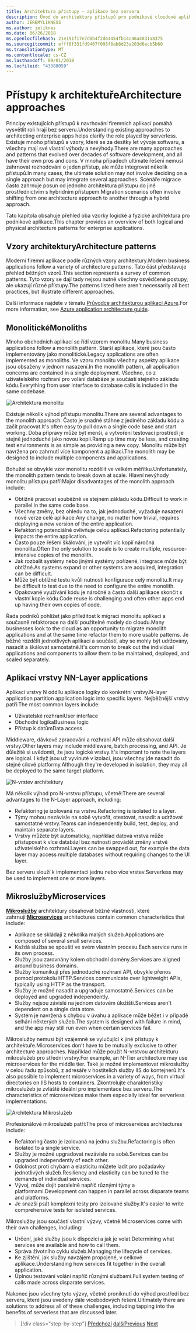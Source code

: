 ```yaml
---
title: Architektura přístupy – aplikace bez serveru
description: Úvod do architektury přístupů pro podnikové cloudové aplikace, z N-vrstvou architekturu v Azure k bez serveru.
author: JEREMYLIKNESS
ms.author: jeliknes
ms.date: 06/26/2018
ms.openlocfilehash: 21e191f17e7d0b4f2d64454fb14c46a4831a8375
ms.sourcegitcommit: efff8f331fd9467f093f8ab8d23a203d6ecb5b60
ms.translationtype: MT
ms.contentlocale: cs-CZ
ms.lasthandoff: 09/01/2018
ms.locfileid: "43388059"
---
```

# <a name="architecture-approaches"></a><span data-ttu-id="a3d90-103">Přístupy k architektuře</span><span class="sxs-lookup"><span data-stu-id="a3d90-103">Architecture approaches</span></span>

<span data-ttu-id="a3d90-104">Principy existujících přístupů k navrhování firemních aplikací pomáhá vysvětlit roli hrají bez serveru.</span><span class="sxs-lookup"><span data-stu-id="a3d90-104">Understanding existing approaches to architecting enterprise apps helps clarify the role played by serverless.</span></span> <span data-ttu-id="a3d90-105">Existuje mnoho přístupů a vzory, které se za desítky let vývoje softwaru, a všechny mají své vlastní výhody a nevýhody.</span><span class="sxs-lookup"><span data-stu-id="a3d90-105">There are many approaches and patterns that evolved over decades of software development, and all have their own pros and cons.</span></span> <span data-ttu-id="a3d90-106">V mnoha případech ultimate řešení nemusí zahrnovat rozhodování o jeden přístup, ale může integrovat několik přístupů.</span><span class="sxs-lookup"><span data-stu-id="a3d90-106">In many cases, the ultimate solution may not involve deciding on a single approach but may integrate several approaches.</span></span> <span data-ttu-id="a3d90-107">Scénáře migrace často zahrnuje posun od jednoho architektura přístupu do jiné prostřednictvím s hybridním přístupem.</span><span class="sxs-lookup"><span data-stu-id="a3d90-107">Migration scenarios often involve shifting from one architecture approach to another through a hybrid approach.</span></span>

<span data-ttu-id="a3d90-108">Tato kapitola obsahuje přehled oba vzorky logické a fyzické architektura pro podnikové aplikace.</span><span class="sxs-lookup"><span data-stu-id="a3d90-108">This chapter provides an overview of both logical and physical architecture patterns for enterprise applications.</span></span>

## <a name="architecture-patterns"></a><span data-ttu-id="a3d90-109">Vzory architektury</span><span class="sxs-lookup"><span data-stu-id="a3d90-109">Architecture patterns</span></span>

<span data-ttu-id="a3d90-110">Moderní firemní aplikace podle různých vzory architektury.</span><span class="sxs-lookup"><span data-stu-id="a3d90-110">Modern business applications follow a variety of architecture patterns.</span></span> <span data-ttu-id="a3d90-111">Tato část představuje přehled běžných vzorů.</span><span class="sxs-lookup"><span data-stu-id="a3d90-111">This section represents a survey of common patterns.</span></span> <span data-ttu-id="a3d90-112">Tyto vzory se dají tady nejsou nutně všechny osvědčené postupy, ale ukazují různé přístupy.</span><span class="sxs-lookup"><span data-stu-id="a3d90-112">The patterns listed here aren't necessarily all best practices, but illustrate different approaches.</span></span>

<span data-ttu-id="a3d90-113">Další informace najdete v tématu [Průvodce architekturou aplikací Azure](https://docs.microsoft.com/azure/architecture/guide/).</span><span class="sxs-lookup"><span data-stu-id="a3d90-113">For more information, see [Azure application architecture guide](https://docs.microsoft.com/azure/architecture/guide/).</span></span>

## <a name="monoliths"></a><span data-ttu-id="a3d90-114">Monolitické</span><span class="sxs-lookup"><span data-stu-id="a3d90-114">Monoliths</span></span>

<span data-ttu-id="a3d90-115">Mnoho obchodních aplikací se řídí vzorem monolitu.</span><span class="sxs-lookup"><span data-stu-id="a3d90-115">Many business applications follow a monolith pattern.</span></span> <span data-ttu-id="a3d90-116">Starší aplikace, které jsou často implementovány jako monolitické.</span><span class="sxs-lookup"><span data-stu-id="a3d90-116">Legacy applications are often implemented as monoliths.</span></span> <span data-ttu-id="a3d90-117">Ve vzoru monolitu všechny aspekty aplikace jsou obsaženy v jednom nasazení.</span><span class="sxs-lookup"><span data-stu-id="a3d90-117">In the monolith pattern, all application concerns are contained in a single deployment.</span></span> <span data-ttu-id="a3d90-118">Všechno, co z uživatelského rozhraní pro volání databáze je součástí stejného základu kódu.</span><span class="sxs-lookup"><span data-stu-id="a3d90-118">Everything from user interface to database calls is included in the same codebase.</span></span>

![Architektura monolitu](./media/monolith-architecture.png)

<span data-ttu-id="a3d90-120">Existuje několik výhod přístupu monolitu.</span><span class="sxs-lookup"><span data-stu-id="a3d90-120">There are several advantages to the monolith approach.</span></span> <span data-ttu-id="a3d90-121">Často je snadné stáhne z jediného základu kódu a začít pracovat.</span><span class="sxs-lookup"><span data-stu-id="a3d90-121">It's often easy to pull down a single code base and start working.</span></span> <span data-ttu-id="a3d90-122">Doba přípravy může být menší, a vytvoření testovací prostředí je stejně jednoduché jako novou kopii.</span><span class="sxs-lookup"><span data-stu-id="a3d90-122">Ramp up time may be less, and creating test environments is as simple as providing a new copy.</span></span> <span data-ttu-id="a3d90-123">Monolitu může být navržena pro zahrnutí více komponent a aplikací.</span><span class="sxs-lookup"><span data-stu-id="a3d90-123">The monolith may be designed to include multiple components and applications.</span></span>

<span data-ttu-id="a3d90-124">Bohužel se obvykle vzor monolitu rozdělit ve velkém měřítku.</span><span class="sxs-lookup"><span data-stu-id="a3d90-124">Unfortunately, the monolith pattern tends to break down at scale.</span></span> <span data-ttu-id="a3d90-125">Hlavní nevýhody monolitu přístupu patří:</span><span class="sxs-lookup"><span data-stu-id="a3d90-125">Major disadvantages of the monolith approach include:</span></span>

* <span data-ttu-id="a3d90-126">Obtížně pracovat souběžně ve stejném základu kódu.</span><span class="sxs-lookup"><span data-stu-id="a3d90-126">Difficult to work in parallel in the same code base.</span></span>
* <span data-ttu-id="a3d90-127">Všechny změny, bez ohledu na to, jak jednoduché, vyžaduje nasazení nové verze celé aplikace.</span><span class="sxs-lookup"><span data-stu-id="a3d90-127">Any change, no matter how trivial, requires deploying a new version of the entire application.</span></span>
* <span data-ttu-id="a3d90-128">Refaktoring potenciálně ovlivňuje celou aplikaci.</span><span class="sxs-lookup"><span data-stu-id="a3d90-128">Refactoring potentially impacts the entire application.</span></span>
* <span data-ttu-id="a3d90-129">Často pouze řešení škálování, je vytvořit víc kopií náročná monolitu.</span><span class="sxs-lookup"><span data-stu-id="a3d90-129">Often the only solution to scale is to create multiple, resource-intensive copies of the monolith.</span></span>
* <span data-ttu-id="a3d90-130">Jak rozbalit systémy nebo jinými systémy pořízené, integrace může být obtížné.</span><span class="sxs-lookup"><span data-stu-id="a3d90-130">As systems expand or other systems are acquired, integration can be difficult.</span></span>
* <span data-ttu-id="a3d90-131">Může být obtížné testu kvůli nutnosti konfigurace celý monolitu.</span><span class="sxs-lookup"><span data-stu-id="a3d90-131">It may be difficult to test due to the need to configure the entire monolith.</span></span>
* <span data-ttu-id="a3d90-132">Opakované využívání kódu je náročné a často další aplikace skončit s vlastní kopie kódu.</span><span class="sxs-lookup"><span data-stu-id="a3d90-132">Code reuse is challenging and often other apps end up having their own copies of code.</span></span>

<span data-ttu-id="a3d90-133">Řada podniků pohlížet jako příležitost k migraci monolitu aplikací a současně refaktorace na další použitelné modely do cloudu.</span><span class="sxs-lookup"><span data-stu-id="a3d90-133">Many businesses look to the cloud as an opportunity to migrate monolith applications and at the same time refactor them to more usable patterns.</span></span> <span data-ttu-id="a3d90-134">Je běžné rozdělit jednotlivých aplikací a součástí, aby se mohly být udržovány, nasadit a škálovat samostatně.</span><span class="sxs-lookup"><span data-stu-id="a3d90-134">It's common to break out the individual applications and components to allow them to be maintained, deployed, and scaled separately.</span></span>

## <a name="n-layer-applications"></a><span data-ttu-id="a3d90-135">Aplikací vrstvy N</span><span class="sxs-lookup"><span data-stu-id="a3d90-135">N-Layer applications</span></span>

<span data-ttu-id="a3d90-136">Aplikací vrstvy N oddílu aplikace logiky do konkrétní vrstvy.</span><span class="sxs-lookup"><span data-stu-id="a3d90-136">N-layer application partition application logic into specific layers.</span></span> <span data-ttu-id="a3d90-137">Nejběžnější vrstvy patří:</span><span class="sxs-lookup"><span data-stu-id="a3d90-137">The most common layers include:</span></span>

* <span data-ttu-id="a3d90-138">Uživatelské rozhraní</span><span class="sxs-lookup"><span data-stu-id="a3d90-138">User interface</span></span>
* <span data-ttu-id="a3d90-139">Obchodní logika</span><span class="sxs-lookup"><span data-stu-id="a3d90-139">Business logic</span></span>
* <span data-ttu-id="a3d90-140">Přístup k datům</span><span class="sxs-lookup"><span data-stu-id="a3d90-140">Data access</span></span>

<span data-ttu-id="a3d90-141">Middleware, dávkové zpracování a rozhraní API může obsahovat další vrstvy.</span><span class="sxs-lookup"><span data-stu-id="a3d90-141">Other layers may include middleware, batch processing, and API.</span></span> <span data-ttu-id="a3d90-142">Je důležité si uvědomit, že jsou logické vrstvy.</span><span class="sxs-lookup"><span data-stu-id="a3d90-142">It's important to note the layers are logical.</span></span> <span data-ttu-id="a3d90-143">I když jsou už vyvinuté v izolaci, jsou všechny jde nasadit do stejné cílové platformy.</span><span class="sxs-lookup"><span data-stu-id="a3d90-143">Although they're developed in isolation, they may all be deployed to the same target platform.</span></span>

![N-vrstev architektury](./media/n-layer-architecture.png)

<span data-ttu-id="a3d90-145">Má několik výhod pro N-vrstvu přístupu, včetně:</span><span class="sxs-lookup"><span data-stu-id="a3d90-145">There are several advantages to the N-Layer approach, including:</span></span>

* <span data-ttu-id="a3d90-146">Refaktoring je izolovaná na vrstvu.</span><span class="sxs-lookup"><span data-stu-id="a3d90-146">Refactoring is isolated to a layer.</span></span>
* <span data-ttu-id="a3d90-147">Týmy mohou nezávisle na sobě vytvořit, otestovat, nasadit a udržovat samostatné vrstvy.</span><span class="sxs-lookup"><span data-stu-id="a3d90-147">Teams can independently build, test, deploy, and maintain separate layers.</span></span>
* <span data-ttu-id="a3d90-148">Vrstvy můžete být automaticky, například datová vrstva může přistupovat k více databází bez nutnosti provádět změny vrstvě uživatelského rozhraní.</span><span class="sxs-lookup"><span data-stu-id="a3d90-148">Layers can be swapped out, for example the data layer may access multiple databases without requiring changes to the UI layer.</span></span>

<span data-ttu-id="a3d90-149">Bez serveru slouží k implementaci jednu nebo více vrstev.</span><span class="sxs-lookup"><span data-stu-id="a3d90-149">Serverless may be used to implement one or more layers.</span></span>

## <a name="microservices"></a><span data-ttu-id="a3d90-150">Mikroslužby</span><span class="sxs-lookup"><span data-stu-id="a3d90-150">Microservices</span></span>

<span data-ttu-id="a3d90-151">**[Mikroslužby](https://docs.microsoft.com/azure/architecture/guide/architecture-styles/microservices)**  architektury obsahovat běžné vlastnosti, které zahrnují:</span><span class="sxs-lookup"><span data-stu-id="a3d90-151">**[Microservices](https://docs.microsoft.com/azure/architecture/guide/architecture-styles/microservices)** architectures contain common characteristics that include:</span></span>

* <span data-ttu-id="a3d90-152">Aplikace se skládají z několika malých služeb.</span><span class="sxs-lookup"><span data-stu-id="a3d90-152">Applications are composed of several small services.</span></span>
* <span data-ttu-id="a3d90-153">Každá služba se spouští ve svém vlastním procesu.</span><span class="sxs-lookup"><span data-stu-id="a3d90-153">Each service runs in its own process.</span></span>
* <span data-ttu-id="a3d90-154">Služby jsou zarovnány kolem obchodní domény.</span><span class="sxs-lookup"><span data-stu-id="a3d90-154">Services are aligned around business domains.</span></span>
* <span data-ttu-id="a3d90-155">Služby komunikují přes jednoduché rozhraní API, obvykle přenos pomocí protokolu HTTP.</span><span class="sxs-lookup"><span data-stu-id="a3d90-155">Services communicate over lightweight APIs, typically using HTTP as the transport.</span></span>
* <span data-ttu-id="a3d90-156">Služby je možné nasadit a upgraduje samostatně.</span><span class="sxs-lookup"><span data-stu-id="a3d90-156">Services can be deployed and upgraded independently.</span></span>
* <span data-ttu-id="a3d90-157">Služby nejsou závislé na jednom datovém úložišti.</span><span class="sxs-lookup"><span data-stu-id="a3d90-157">Services aren't dependent on a single data store.</span></span>
* <span data-ttu-id="a3d90-158">Systém je navržená s chybou v úvahu a aplikace může běžet i v případě selhání některých služeb.</span><span class="sxs-lookup"><span data-stu-id="a3d90-158">The system is designed with failure in mind, and the app may still run even when certain services fail.</span></span>

<span data-ttu-id="a3d90-159">Mikroslužby nemusí být vzájemně se vylučující k jiné přístupy k architektuře.</span><span class="sxs-lookup"><span data-stu-id="a3d90-159">Microservices don't have to be mutually exclusive to other architecture approaches.</span></span> <span data-ttu-id="a3d90-160">Například může použít N-vrstvou architekturu mikroslužeb pro střední vrstvy.</span><span class="sxs-lookup"><span data-stu-id="a3d90-160">For example, an N-Tier architecture may use microservices for the middle tier.</span></span> <span data-ttu-id="a3d90-161">Také je možné implementovat mikroslužby v celou řadu způsobů, z adresáře v hostitelích služby IIS do kontejnerů.</span><span class="sxs-lookup"><span data-stu-id="a3d90-161">It's also possible to implement microservices in a variety of ways, from virtual directories on IIS hosts to containers.</span></span> <span data-ttu-id="a3d90-162">Zkontrolujte charakteristiky mikroslužeb je zvláště ideální pro implementace bez serveru.</span><span class="sxs-lookup"><span data-stu-id="a3d90-162">The characteristics of microservices make them especially ideal for serverless implementations.</span></span>

![Architektura Mikroslužeb](./media/microservices-architecture.png)

<span data-ttu-id="a3d90-164">Profesionálové mikroslužeb patří:</span><span class="sxs-lookup"><span data-stu-id="a3d90-164">The pros of microservices architectures include:</span></span>

* <span data-ttu-id="a3d90-165">Refaktoring často je izolovaná na jednu službu.</span><span class="sxs-lookup"><span data-stu-id="a3d90-165">Refactoring is often isolated to a single service.</span></span>
* <span data-ttu-id="a3d90-166">Služby je možné upgradovat nezávisle na sobě.</span><span class="sxs-lookup"><span data-stu-id="a3d90-166">Services can be upgraded independently of each other.</span></span>
* <span data-ttu-id="a3d90-167">Odolnost proti chybám a elasticitu můžete ladit pro požadavky jednotlivých služeb.</span><span class="sxs-lookup"><span data-stu-id="a3d90-167">Resiliency and elasticity can be tuned to the demands of individual services.</span></span>
* <span data-ttu-id="a3d90-168">Vývoj, může dojít paralelně napříč různými týmy a platformami.</span><span class="sxs-lookup"><span data-stu-id="a3d90-168">Development can happen in parallel across disparate teams and platforms.</span></span>
* <span data-ttu-id="a3d90-169">Je snazší psát komplexní testy pro izolované služby.</span><span class="sxs-lookup"><span data-stu-id="a3d90-169">It's easier to write comprehensive tests for isolated services.</span></span>

<span data-ttu-id="a3d90-170">Mikroslužby jsou součástí vlastní výzvy, včetně:</span><span class="sxs-lookup"><span data-stu-id="a3d90-170">Microservices come with their own challenges, including:</span></span>

* <span data-ttu-id="a3d90-171">Určení, jaké služby jsou k dispozici a jak je volat.</span><span class="sxs-lookup"><span data-stu-id="a3d90-171">Determining what services are available and how to call them.</span></span>
* <span data-ttu-id="a3d90-172">Správa životního cyklu služeb.</span><span class="sxs-lookup"><span data-stu-id="a3d90-172">Managing the lifecycle of services.</span></span>
* <span data-ttu-id="a3d90-173">Ke zjištění, jak služby navzájem propojené, v celkové aplikace.</span><span class="sxs-lookup"><span data-stu-id="a3d90-173">Understanding how services fit together in the overall application.</span></span>
* <span data-ttu-id="a3d90-174">Úplnou testování volání napříč různými službami.</span><span class="sxs-lookup"><span data-stu-id="a3d90-174">Full system testing of calls made across disparate services.</span></span>

<span data-ttu-id="a3d90-175">Nakonec jsou všechny tyto výzvy, včetně proniknutí do výhod prostředí bez serveru, které jsou uvedeny dále vícebodových řešení.</span><span class="sxs-lookup"><span data-stu-id="a3d90-175">Ultimately there are solutions to address all of these challenges, including tapping into the benefits of serverless that are discussed later.</span></span>

>[!div class="step-by-step"]
<span data-ttu-id="a3d90-176">[Předchozí](index.md)
[další](architecture-deployment-approaches.md)</span><span class="sxs-lookup"><span data-stu-id="a3d90-176">[Previous](index.md)
[Next](architecture-deployment-approaches.md)</span></span>
